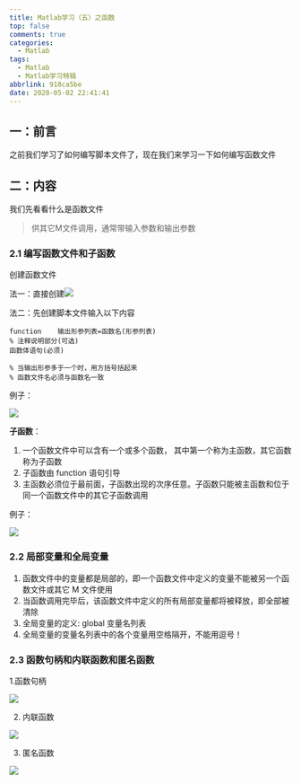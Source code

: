 ```yaml
---
title: Matlab学习（五）之函数
top: false
comments: true
categories:
  - Matlab
tags:
  - Matlab
  - Matlab学习特辑
abbrlink: 918ca5be
date: 2020-05-02 22:41:41
---
```


## 一：前言

之前我们学习了如何编写脚本文件了，现在我们来学习一下如何编写函数文件

<!--more--->

## 二：内容

我们先看看什么是函数文件

>  供其它M文件调用，通常带输入参数和输出参数

### 2.1 编写函数文件和子函数

创建函数文件

法一：直接创建![](http://photo.jomeswang.top/20200502231202.png)

法二：先创建脚本文件输入以下内容

```
function    输出形参列表=函数名(形参列表)
% 注释说明部分(可选)
函数体语句(必须)

% 当输出形参多于一个时，用方括号括起来
% 函数文件名必须与函数名一致
```

例子：

![](http://photo.jomeswang.top/20200502231605.png)

**子函数**：

1.  一个函数文件中可以含有一个或多个函数，  其中第一个称为主函数，其它函数称为子函数
2. 子函数由 function 语句引导
3. 主函数必须位于最前面，子函数出现的次序任意。子函数只能被主函数和位于同一个函数文件中的其它子函数调用

例子：

![](http://photo.jomeswang.top/20200502232027.png)

### 2.2 局部变量和全局变量

1. 函数文件中的变量都是局部的，即一个函数文件中定义的变量不能被另一个函数文件或其它 M 文件使用
2.  当函数调用完毕后，该函数文件中定义的所有局部变量都将被释放，即全部被清除
3.  全局变量的定义: global 变量名列表
4. 全局变量的变量名列表中的各个变量用空格隔开，不能用逗号！

### 2.3 函数句柄和内联函数和匿名函数

1.函数句柄

![](http://photo.jomeswang.top/20200502232158.png)

2. 内联函数

![](http://photo.jomeswang.top/20200502232257.png)

3. 匿名函数

![](http://photo.jomeswang.top/20200502232337.png)